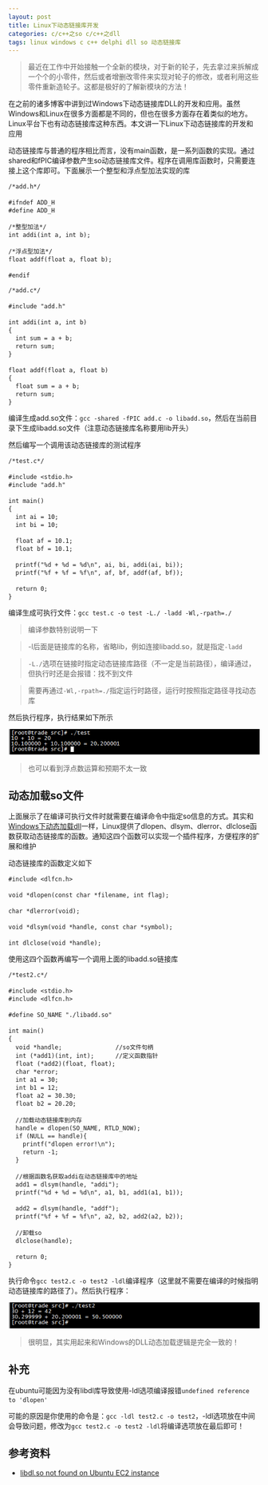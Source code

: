 ```yaml
---
layout: post
title: Linux下动态链接库开发
categories: c/c++之so c/c++之dll
tags: linux windows c c++ delphi dll so 动态链接库
---
```


>最近在工作中开始接触一个全新的模块，对于新的轮子，先去拿过来拆解成一个个的小零件，然后或者增删改零件来实现对轮子的修改，或者利用这些零件重新造轮子。这都是极好的了解新模块的方法！

在之前的诸多博客中讲到过Windows下动态链接库DLL的开发和应用。虽然Windows和Linux在很多方面都是不同的，但也在很多方面存在着类似的地方。Linux平台下也有动态链接库这种东西。本文讲一下Linux下动态链接库的开发和应用

动态链接库与普通的程序相比而言，没有main函数，是一系列函数的实现。通过shared和fPIC编译参数产生so动态链接库文件。程序在调用库函数时，只需要连接上这个库即可。下面展示一个整型和浮点型加法实现的库

```
/*add.h*/

#ifndef ADD_H
#define ADD_H

/*整型加法*/
int addi(int a, int b);

/*浮点型加法*/
float addf(float a, float b);

#endif
```

```
/*add.c*/

#include "add.h"

int addi(int a, int b)
{
  int sum = a + b;
  return sum;
}

float addf(float a, float b)
{
  float sum = a + b;
  return sum;
}
```

编译生成add.so文件：`gcc -shared -fPIC add.c -o libadd.so`，然后在当前目录下生成libadd.so文件（注意动态链接库名称要用lib开头）

然后编写一个调用该动态链接库的测试程序

```
/*test.c*/

#include <stdio.h>
#include "add.h"

int main()
{
  int ai = 10;
  int bi = 10;

  float af = 10.1;
  float bf = 10.1;

  printf("%d + %d = %d\n", ai, bi, addi(ai, bi));
  printf("%f + %f = %f\n", af, bf, addf(af, bf));

  return 0;
}
```

编译生成可执行文件：`gcc test.c -o test -L./ -ladd -Wl,-rpath=./`

>编译参数特别说明一下

>-l后面是链接库的名称，省略lib，例如连接libadd.so，就是指定`-ladd`

>`-L./`选项在链接时指定动态链接库路径（不一定是当前路径），编译通过，但执行时还是会报错：找不到文件

>需要再通过`-Wl,-rpath=./`指定运行时路径，运行时按照指定路径寻找动态库

然后执行程序，执行结果如下所示

![image](../media/image/2017-05-15/01.png)

>也可以看到浮点数运算和预期不太一致

## 动态加载so文件

上面展示了在编译可执行文件时就需要在编译命令中指定so信息的方式。其实和[Windows下动态加载dll](http://www.xumenger.com/delphi-dll-use/)一样，Linux提供了dlopen、dlsym、dlerror、dlclose函数获取动态链接库的函数。通知这四个函数可以实现一个插件程序，方便程序的扩展和维护

动态链接库的函数定义如下

```
#include <dlfcn.h>

void *dlopen(const char *filename, int flag);

char *dlerror(void);

void *dlsym(void *handle, const char *symbol);

int dlclose(void *handle);
```

使用这四个函数再编写一个调用上面的libadd.so链接库

```
/*test2.c*/

#include <stdio.h>
#include <dlfcn.h>

#define SO_NAME "./libadd.so"

int main()
{
  void *handle;               //so文件句柄
  int (*add1)(int, int);      //定义函数指针
  float (*add2)(float, float);
  char *error;
  int a1 = 30;
  int b1 = 12;
  float a2 = 30.30;
  float b2 = 20.20;

  //加载动态链接库到内存
  handle = dlopen(SO_NAME, RTLD_NOW);
  if (NULL == handle){
    printf("dlopen error!\n");
    return -1;
  }

  //根据函数名获取addi在动态链接库中的地址
  add1 = dlsym(handle, "addi");
  printf("%d + %d = %d\n", a1, b1, add1(a1, b1));

  add2 = dlsym(handle, "addf");
  printf("%f + %f = %f\n", a2, b2, add2(a2, b2));

  //卸载so
  dlclose(handle);

  return 0;
}
```

执行命令`gcc test2.c -o test2 -ldl`编译程序（这里就不需要在编译的时候指明动态链接库的路径了）。然后执行程序：

![image](../media/image/2017-05-15/02.png)

>很明显，其实用起来和Windows的DLL动态加载逻辑是完全一致的！

## 补充

在ubuntu可能因为没有libdl库导致使用-ldl选项编译报错`undefined reference to 'dlopen'`

可能的原因是你使用的命令是：`gcc -ldl test2.c -o test2`，-ldl选项放在中间会导致问题，修改为`gcc test2.c -o test2 -ldl`将编译选项放在最后即可！

## 参考资料

* [libdl.so not found on Ubuntu EC2 instance](https://stackoverflow.com/questions/11352991/libdl-so-not-found-on-ubuntu-ec2-instance)
